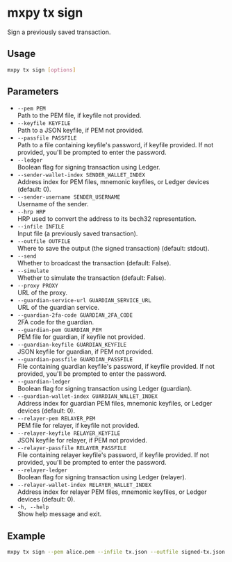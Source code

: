 # mxpy tx sign

Sign a previously saved transaction.

## Usage

```bash
mxpy tx sign [options]
```

## Parameters

- `--pem PEM`  
  Path to the PEM file, if keyfile not provided.
- `--keyfile KEYFILE`  
  Path to a JSON keyfile, if PEM not provided.
- `--passfile PASSFILE`  
  Path to a file containing keyfile's password, if keyfile provided. If not provided, you'll be prompted to enter the password.
- `--ledger`  
  Boolean flag for signing transaction using Ledger.
- `--sender-wallet-index SENDER_WALLET_INDEX`  
  Address index for PEM files, mnemonic keyfiles, or Ledger devices (default: 0).
- `--sender-username SENDER_USERNAME`  
  Username of the sender.
- `--hrp HRP`  
  HRP used to convert the address to its bech32 representation.
- `--infile INFILE`  
  Input file (a previously saved transaction).
- `--outfile OUTFILE`  
  Where to save the output (the signed transaction) (default: stdout).
- `--send`  
  Whether to broadcast the transaction (default: False).
- `--simulate`  
  Whether to simulate the transaction (default: False).
- `--proxy PROXY`  
  URL of the proxy.
- `--guardian-service-url GUARDIAN_SERVICE_URL`  
  URL of the guardian service.
- `--guardian-2fa-code GUARDIAN_2FA_CODE`  
  2FA code for the guardian.
- `--guardian-pem GUARDIAN_PEM`  
  PEM file for guardian, if keyfile not provided.
- `--guardian-keyfile GUARDIAN_KEYFILE`  
  JSON keyfile for guardian, if PEM not provided.
- `--guardian-passfile GUARDIAN_PASSFILE`  
  File containing guardian keyfile's password, if keyfile provided. If not provided, you'll be prompted to enter the password.
- `--guardian-ledger`  
  Boolean flag for signing transaction using Ledger (guardian).
- `--guardian-wallet-index GUARDIAN_WALLET_INDEX`  
  Address index for guardian PEM files, mnemonic keyfiles, or Ledger devices (default: 0).
- `--relayer-pem RELAYER_PEM`  
  PEM file for relayer, if keyfile not provided.
- `--relayer-keyfile RELAYER_KEYFILE`  
  JSON keyfile for relayer, if PEM not provided.
- `--relayer-passfile RELAYER_PASSFILE`  
  File containing relayer keyfile's password, if keyfile provided. If not provided, you'll be prompted to enter the password.
- `--relayer-ledger`  
  Boolean flag for signing transaction using Ledger (relayer).
- `--relayer-wallet-index RELAYER_WALLET_INDEX`  
  Address index for relayer PEM files, mnemonic keyfiles, or Ledger devices (default: 0).
- `-h, --help`  
  Show help message and exit.

## Example

```bash
mxpy tx sign --pem alice.pem --infile tx.json --outfile signed-tx.json
